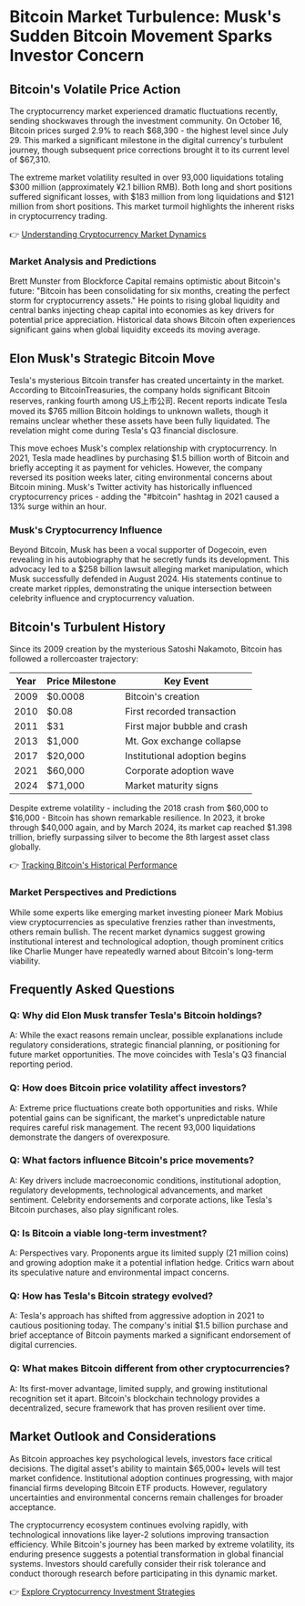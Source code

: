 # Bitcoin Market Turbulence: Musk's Sudden Bitcoin Movement Sparks Investor Concern

## Bitcoin's Volatile Price Action

The cryptocurrency market experienced dramatic fluctuations recently, sending shockwaves through the investment community. On October 16, Bitcoin prices surged 2.9% to reach $68,390 - the highest level since July 29. This marked a significant milestone in the digital currency's turbulent journey, though subsequent price corrections brought it to its current level of $67,310.

The extreme market volatility resulted in over 93,000 liquidations totaling $300 million (approximately ¥2.1 billion RMB). Both long and short positions suffered significant losses, with $183 million from long liquidations and $121 million from short positions. This market turmoil highlights the inherent risks in cryptocurrency trading.

👉 [Understanding Cryptocurrency Market Dynamics](https://bit.ly/okx-bonus)

### Market Analysis and Predictions

Brett Munster from Blockforce Capital remains optimistic about Bitcoin's future: "Bitcoin has been consolidating for six months, creating the perfect storm for cryptocurrency assets." He points to rising global liquidity and central banks injecting cheap capital into economies as key drivers for potential price appreciation. Historical data shows Bitcoin often experiences significant gains when global liquidity exceeds its moving average.

## Elon Musk's Strategic Bitcoin Move

Tesla's mysterious Bitcoin transfer has created uncertainty in the market. According to BitcoinTreasuries, the company holds significant Bitcoin reserves, ranking fourth among US上市公司. Recent reports indicate Tesla moved its $765 million Bitcoin holdings to unknown wallets, though it remains unclear whether these assets have been fully liquidated. The revelation might come during Tesla's Q3 financial disclosure.

This move echoes Musk's complex relationship with cryptocurrency. In 2021, Tesla made headlines by purchasing $1.5 billion worth of Bitcoin and briefly accepting it as payment for vehicles. However, the company reversed its position weeks later, citing environmental concerns about Bitcoin mining. Musk's Twitter activity has historically influenced cryptocurrency prices - adding the "#bitcoin" hashtag in 2021 caused a 13% surge within an hour.

### Musk's Cryptocurrency Influence

Beyond Bitcoin, Musk has been a vocal supporter of Dogecoin, even revealing in his autobiography that he secretly funds its development. This advocacy led to a $258 billion lawsuit alleging market manipulation, which Musk successfully defended in August 2024. His statements continue to create market ripples, demonstrating the unique intersection between celebrity influence and cryptocurrency valuation.

## Bitcoin's Turbulent History

Since its 2009 creation by the mysterious Satoshi Nakamoto, Bitcoin has followed a rollercoaster trajectory:

| Year | Price Milestone | Key Event |
|------|------------------|-----------|
| 2009 | $0.0008 | Bitcoin's creation |
| 2010 | $0.08 | First recorded transaction |
| 2011 | $31 | First major bubble and crash |
| 2013 | $1,000 | Mt. Gox exchange collapse |
| 2017 | $20,000 | Institutional adoption begins |
| 2021 | $60,000 | Corporate adoption wave |
| 2024 | $71,000 | Market maturity signs |

Despite extreme volatility - including the 2018 crash from $60,000 to $16,000 - Bitcoin has shown remarkable resilience. In 2023, it broke through $40,000 again, and by March 2024, its market cap reached $1.398 trillion, briefly surpassing silver to become the 8th largest asset class globally.

👉 [Tracking Bitcoin's Historical Performance](https://bit.ly/okx-bonus)

### Market Perspectives and Predictions

While some experts like emerging market investing pioneer Mark Mobius view cryptocurrencies as speculative frenzies rather than investments, others remain bullish. The recent market dynamics suggest growing institutional interest and technological adoption, though prominent critics like Charlie Munger have repeatedly warned about Bitcoin's long-term viability.

## Frequently Asked Questions

### Q: Why did Elon Musk transfer Tesla's Bitcoin holdings?
A: While the exact reasons remain unclear, possible explanations include regulatory considerations, strategic financial planning, or positioning for future market opportunities. The move coincides with Tesla's Q3 financial reporting period.

### Q: How does Bitcoin price volatility affect investors?
A: Extreme price fluctuations create both opportunities and risks. While potential gains can be significant, the market's unpredictable nature requires careful risk management. The recent 93,000 liquidations demonstrate the dangers of overexposure.

### Q: What factors influence Bitcoin's price movements?
A: Key drivers include macroeconomic conditions, institutional adoption, regulatory developments, technological advancements, and market sentiment. Celebrity endorsements and corporate actions, like Tesla's Bitcoin purchases, also play significant roles.

### Q: Is Bitcoin a viable long-term investment?
A: Perspectives vary. Proponents argue its limited supply (21 million coins) and growing adoption make it a potential inflation hedge. Critics warn about its speculative nature and environmental impact concerns.

### Q: How has Tesla's Bitcoin strategy evolved?
A: Tesla's approach has shifted from aggressive adoption in 2021 to cautious positioning today. The company's initial $1.5 billion purchase and brief acceptance of Bitcoin payments marked a significant endorsement of digital currencies.

### Q: What makes Bitcoin different from other cryptocurrencies?
A: Its first-mover advantage, limited supply, and growing institutional recognition set it apart. Bitcoin's blockchain technology provides a decentralized, secure framework that has proven resilient over time.

## Market Outlook and Considerations

As Bitcoin approaches key psychological levels, investors face critical decisions. The digital asset's ability to maintain $65,000+ levels will test market confidence. Institutional adoption continues progressing, with major financial firms developing Bitcoin ETF products. However, regulatory uncertainties and environmental concerns remain challenges for broader acceptance.

The cryptocurrency ecosystem continues evolving rapidly, with technological innovations like layer-2 solutions improving transaction efficiency. While Bitcoin's journey has been marked by extreme volatility, its enduring presence suggests a potential transformation in global financial systems. Investors should carefully consider their risk tolerance and conduct thorough research before participating in this dynamic market.

👉 [Explore Cryptocurrency Investment Strategies](https://bit.ly/okx-bonus)
